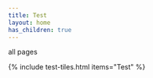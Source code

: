 ```yaml
---
title: Test
layout: home
has_children: true
---
```

all pages

{% include test-tiles.html items="Test" %}
